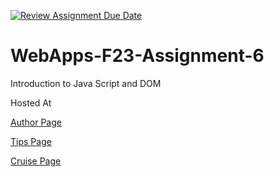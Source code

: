 [![Review Assignment Due Date](https://classroom.github.com/assets/deadline-readme-button-24ddc0f5d75046c5622901739e7c5dd533143b0c8e959d652212380cedb1ea36.svg)](https://classroom.github.com/a/b9NC0g7h)
# WebApps-F23-Assignment-6
Introduction to Java Script and DOM

Hosted At 

[Author Page](  https://44-563-webapps-f23.github.io/44563-webapps-f23-assignment6-LahariAug/author.html)<br>

[Tips Page](  https://44-563-webapps-f23.github.io/44563-webapps-f23-assignment6-LahariAug/tips.html)<br>

[Cruise Page](  https://44-563-webapps-f23.github.io/44563-webapps-f23-assignment6-LahariAug/cruise.html)


